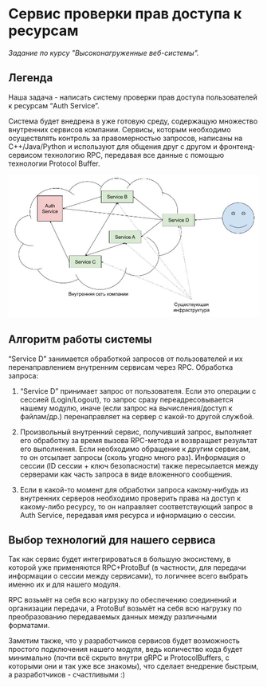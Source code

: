 # Сервис проверки прав доступа к ресурсам

_Задание по курсу "Высоконагруженные веб-системы"._

## Легенда

Наша задача - написать систему проверки прав доступа пользователей к ресурсам “Auth Service”.

Система будет внедрена в уже готовую среду, содержащую множество внутренних сервисов компании. 
Сервисы, которым необходимо осуществлять контроль за правомерностью запросов, написаны на C++/Java/Python
и используют для общения друг с другом и фронтенд-сервисом технологию RPC, передавая все данные с
помощью технологии Protocol Buffer.

![Графическое описание эксосистемы](overview.jpg)

## Алгоритм работы системы

“Service D” занимается обработкой запросов от пользователей и их перенаправлением внутренним сервисам 
через RPC. Обработка запроса:

1.  “Service D” принимает запрос от пользователя. Если это операции с сессией (Login/Logout), то запрос 
сразу переадресовывается нашему модулю, иначе (если запрос на вычисления/доступ к файлам/др.) перенаправляет 
на сервер с какой-то другой службой.
    
2.  Произвольный внутренний сервис, получивший запрос, выполняет его обработку за время вызова RPC-метода и 
возвращает результат его выполнения. Если необходимо обращение к другим сервисам, то он отсылает запросы (сколь
угодно много раз). Информация о сессии (ID сессии + ключ безопасности) также пересылается между серверами как 
часть запроса в виде вложенного сообщения.
    
3.  Если в какой-то момент для обработки запроса какому-нибудь из внутренних серверов необходимо проверить права 
на доступ к какому-либо ресурсу, то он направляет соответствующий запрос в Auth Service, передавая имя ресурса и 
ифнормацию о сессии.

## Выбор технологий для нашего сервиса

Так как сервис будет интегрироваться в большую экосистему, в которой уже применяются RPC+ProtoBuf (в частности, 
для передачи информации о сессии между сервисами), то логичнее всего выбрать именно их и для нашего модуля. 

RPC возьмёт на себя всю нагрузку по обеспечению соединений и организации передачи, а ProtoBuf возьмёт на себя всю
нагрузку по преобразованию передаваемых данных между различными форматами. 

Заметим также, что у разработчиков сервисов будет возможность простого подключения нашего модуля, ведь количество
кода будет минимально (почти всё скрыто внутри gRPC и ProtocolBuffers, с которыми они и так уже все знакомы), 
что сделает внедрение быстрым, а разработчиков - счастливыми :)
